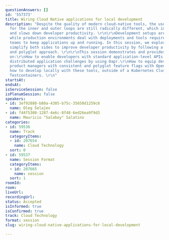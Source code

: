```yaml
---
questionAnswers: []
id: '557373'
title: Wiring Cloud Native applications for local development
description: "Despite the quality of modern cloud-native tools, the user experience
  for the inner and outer loops are still radically different, which introduces friction
  and slows down developer productivity. \r\n\r\nDevelopment setups are application-centric,
  while production environments deal with deployments and tools required for operations
  teams to keep applications up and running. In this session, we explore tools to
  simplify both sides to improve developer productivity by following a platform engineering
  and polyglot approach. \r\n\r\nThis session demonstrates and provides hands-on experience
  on:\r\nHow to enable developers with standard application-level APIs to solve common
  distributed application challenges by using Dapr.\r\nHow to equip developers and
  product managers with consistent and polyglot feature flags with OpenFeature.\r\nAnd
  how to develop locally with these tools, outside of a Kubernetes Cluster, by using
  Testcontainers. \r\n"
startsAt: 
endsAt: 
isServiceSession: false
isPlenumSession: false
speakers:
- id: 3ef92880-b80a-4305-b75c-35650d1259c8
  name: Oleg Šelajev
- id: f44f5308-1287-4e6c-8f48-6ed26ea9f9d3
  name: Mauricio "Salaboy" Salatino
categories:
- id: 59536
  name: Track
  categoryItems:
  - id: 207654
    name: Cloud Technology
  sort: 0
- id: 59537
  name: Session Format
  categoryItems:
  - id: 207665
    name: session
  sort: 1
roomId: 
room: 
liveUrl: 
recordingUrl: 
status: Accepted
isInformed: true
isConfirmed: true
track: Cloud Technology
format: session
slug: wiring-cloud-native-applications-for-local-development

---
```

